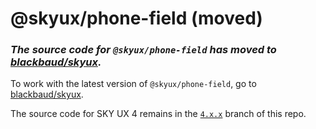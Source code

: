 # @skyux/phone-field (moved)

### *The source code for `@skyux/phone-field` has moved to [blackbaud/skyux](https://github.com/blackbaud/skyux).*

To work with the latest version of `@skyux/phone-field`, go to [blackbaud/skyux](https://github.com/blackbaud/skyux).

The source code for SKY UX 4 remains in the [`4.x.x`](https://github.com/blackbaud/skyux-phone-field/tree/4.x.x) branch of this repo.
